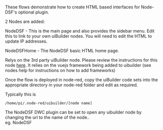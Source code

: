 These flows demonstrate how to create HTML based interfaces for Node-DSF's optional plugin.

2 Nodes are added:

NodeDSF - This is the main page and also provides the sidebar menu. Edit this to link to your own uiBuilder nodes. You will need to edit the HTML to update IP addresses.  

NodeDSFHome - The NodeDSF basic HTML home page.

Relys on the 3rd party uiBuilder node. Please review the instructions for this node [here](https://flows.nodered.org/node/node-red-contrib-uibuilder). It relies on the vuejs framework being added to uibuilder (see nodes help for instructions on how to add frameworks)

Once the flow is deployed in node-red, copy the uiBuilder code sets into the appropriate directory in your node-red folder and edit as required.  

Typically this is

    /home/pi/.node-red/uibuilder/[node name]
    

The NodeDSF DWC plugin can be set to open any uibuilder node by changing the url to the name of the node..  
eg. NodeDSF
